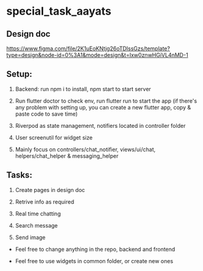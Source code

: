 # special_task_aayats

## Design doc

https://www.figma.com/file/2K1uEoKNtjg26oTDIssGzs/template?type=design&node-id=0%3A1&mode=design&t=Ixw0znwHGiVL4nMD-1

## Setup:

1. Backend: run npm i to install, npm start to start server

2. Run flutter doctor to check env, run flutter run to start the app (if there's any problem with setting up, you can create a new flutter app, copy & paste code to save time)

3. Riverpod as state management, notifiers located in controller folder

4. User screenutil for widget size

5. Mainly focus on controllers/chat_notifier, views/ui/chat, helpers/chat_helper & messaging_helper

## Tasks:

1. Create pages in design doc

2. Retrive info as required

3. Real time chatting

4. Search message

5. Send image

- Feel free to change anything in the repo, backend and frontend

- Feel free to use widgets in common folder, or create new ones
